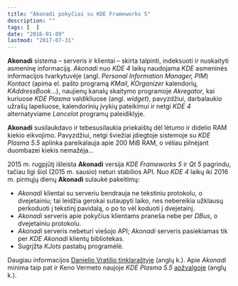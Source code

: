 ```yaml
---
title: "Akonadi pokyčiai su KDE Frameworks 5"
description: ""
tags: [  ]
date: "2016-01-09"
lastmod: "2017-07-31"
---
```

__Akonadi__ sistema – serveris ir klientai – skirta talpinti, indeksuoti ir nuskaityti asmeninę informaciją. _Akonadi_ nuo _KDE 4_ laikų naudojama _KDE_ asmeninės informacijos tvarkytuvėje (angl. _Personal Information Manager, PIM_) _Kontact_ (apima el. pašto programą _KMail_, _KOrganizer_ kalendorių, _KAddressBook_...), naujienų kanalų skaitymo programoje _Akregator_, kai kuriuose _KDE Plasma_ valdikliuose (angl. _widget_), pavyzdžiui, darbalaukio užrašų lapeliuose, kalendorinių įvykių pateikimui ir netgi _KDE 4_ alternatyviame _Lancelot_ programų paleidiklyje.

__Akonadi__ susilaukdavo ir tebesusilaukia priekaištų dėl lėtumo ir didelio RAM kiekio eikvojimo. Pavyzdžiui, netgi šviežiai įdiegtoje sistemoje su _KDE Plasma 5.5_ aplinka pareikalauja apie 200 MiB RAM, o vėliau pilnėjant duombazei kiekis nemažėja...

2015 m. rugpjūtį išleista __Akonadi__ versija _KDE Frameworks 5_ ir _Qt 5_ pagrindu, tačiau ligi šiol (2015 m. sausio) neturi stabilios API. Nuo _KDE 4_ laikų iki 2016 m. pirmųjų dienų __Akonadi__ sulaukė pakeitimų:

*   _Akonadi_ klientai su serveriu bendrauja ne tekstiniu protokolu, o dvejetainiu; tai leidžia gerokai sutaupyti laiko, nes nebereikia užklausų perkoduoti į tekstinį pavidalą, o po to vėl koduoti į dvejetainį.
*   _Akonadi_ serveris apie pokyčius klientams praneša nebe per _DBus_, o dvejetainiu protokolu.
*   _Akonadi_ serveris nebeturi viešojo API; _Akonadi_ serveris pasiekiamas tik per _KDE Akonadi_ klientų bibliotekas.
*   Sugrįžta _KJots_ pastabų programėlė.

Daugiau informacijos [Danielio Vratilio tinklaraštyje](http://www.dvratil.cz/2016/01/kde-pim-still-alive-and-rocking/) (anglų k.). Apie _Akonadi_ minima taip pat ir Keno Vermeto naujoje _KDE Plasma 5.5_ [apžvalgoje](http://www.phoronix.com/scan.php?page=article&item=kde-2016-review) (anglų k.).
